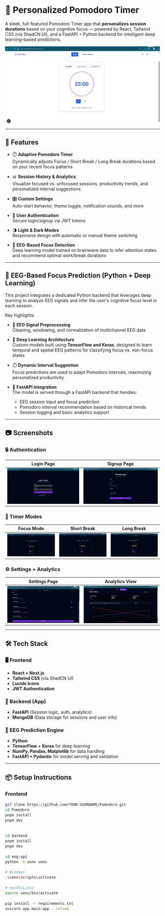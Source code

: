 # 🧠 Personalized Pomodoro Timer

A sleek, full-featured Pomodoro Timer app that **personalizes session durations** based on your cognitive focus — powered by React, Tailwind CSS (via ShadCN UI), and a FastAPI + Python backend for intelligent deep learning–based predictions.

![Light Mode Screenshot](Pomodoro-main/images/Screenshot%202025-07-15%20154318.png)

---

## 🚀 Features

- ⏱️ **Adaptive Pomodoro Timer**  
  Dynamically adjusts Focus / Short Break / Long Break durations based on your recent focus patterns

- 📊 **Session History & Analytics**  
  Visualize focused vs. unfocused sessions, productivity trends, and personalized interval suggestions

- 🎛️ **Custom Settings**  
  Auto-start behavior, theme toggle, notification sounds, and more

- 👤 **User Authentication**  
  Secure login/signup via JWT tokens

- 🌗 **Light & Dark Modes**  
  Responsive design with automatic or manual theme switching

- 🧠 **EEG-Based Focus Detection**  
  Deep learning model trained on brainwave data to infer attention states and recommend optimal work/break durations

---

## 🧠 EEG-Based Focus Prediction (Python + Deep Learning)

This project integrates a dedicated Python backend that leverages deep learning to analyze EEG signals and infer the user's cognitive focus level in each session.

Key highlights:

- 🧠 **EEG Signal Preprocessing**  
  Cleaning, windowing, and normalization of multichannel EEG data

- 🤖 **Deep Learning Architecture**  
  Custom models built using **TensorFlow and Keras**, designed to learn temporal and spatial EEG patterns for classifying focus vs. non-focus states

- ⏱️ **Dynamic Interval Suggestion**  
  Focus predictions are used to adapt Pomodoro intervals, maximizing personalized productivity

- 🚀 **FastAPI Integration**  
  The model is served through a FastAPI backend that handles:
  - EEG session input and focus prediction  
  - Pomodoro interval recommendation based on historical trends  
  - Session logging and basic analytics support

---

## 📷 Screenshots

### 🔒 Authentication

| Login Page | Signup Page |
|------------|-------------|
| ![Login](Pomodoro-main/images/Screenshot%202025-07-15%20154405.png) | ![Signup](Pomodoro-main/images/Screenshot%202025-07-15%20154416.png) |

### 🧭 Timer Modes

| Focus Mode | Short Break | Long Break |
|------------|-------------|------------|
| ![Focus](Pomodoro-main/images/Screenshot%202025-07-15%20154239.png) | ![Short Break](Pomodoro-main/images/Screenshot%202025-07-15%20154247.png) | ![Long Break](Pomodoro-main/images/Screenshot%202025-07-15%20154256.png) |

### ⚙️ Settings + Analytics

| Settings Page | Analytics View |
|---------------|----------------|
| ![Settings](Pomodoro-main/images/Screenshot%202025-07-15%20154352.png) | ![Analytics](Pomodoro-main/images/Screenshot%202025-07-15%20154224.png) |

---

## 🛠️ Tech Stack

### 🖥️ Frontend
- **React + Next.js**
- **Tailwind CSS** (via ShadCN UI)
- **Lucide Icons**
- **JWT Authentication**

### 🔧 Backend (App)
- **FastAPI** (Session logic, auth, analytics)
- **MongoDB** (Data storage for sessions and user info)

### 🧠 EEG Prediction Engine
- **Python**
- **TensorFlow + Keras** for deep learning
- **NumPy, Pandas, Matplotlib** for data handling
- **FastAPI + Pydantic** for model serving and validation

---

## 📦 Setup Instructions

### Frontend

```bash
git clone https://github.com/YOUR-USERNAME/Pomodoro.git
cd Pomodoro
pnpm install
pnpm dev


cd backend
pnpm install
pnpm dev

cd eeg-api
python -m venv venv

# Windows
.\venv\Scripts\activate

# macOS/Linux
source venv/bin/activate

pip install -r requirements.txt
uvicorn app.main:app --reload
